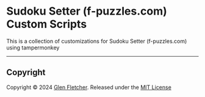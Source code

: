 # Sudoku Setter (f-puzzles.com) Custom Scripts

This is a collection of customizations for Sudoku Setter (f-puzzles.com) using tampermonkey

---

## Copyright

Copyright © 2024 [Glen Fletcher](https://github.com/glenfletcher). Released under the [MIT License](license.txt)

